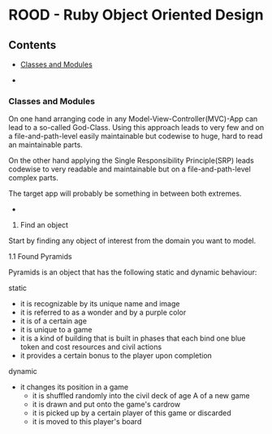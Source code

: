# ROOD - Ruby Object Oriented Design

## Contents

- [Classes and Modules](#classes-and-modules)

-

### Classes and Modules

On one hand arranging code in any Model-View-Controller(MVC)-App can lead to a so-called God-Class. Using this approach leads to very few and on a file-and-path-level easily maintainable but codewise to huge, hard to read an maintainable parts.

On the other hand applying the Single Responsibility Principle(SRP) leads codewise to very readable and maintainable but on a file-and-path-level complex parts.

The target app will probably be something in between both extremes.

-

1. Find an object

Start by finding any object of interest from the domain you want to model.

1.1 Found Pyramids

Pyramids is an object that has the following static and dynamic behaviour:

static

- it is recognizable by its unique name and image
- it is referred to as a wonder and by a purple color
- it is of a certain age
- it is unique to a game
- it is a kind of building that is built in phases
  that each bind one blue token and cost resources and civil actions
- it provides a certain bonus to the player upon completion

dynamic

- it changes its position in a game
  - it is shuffled randomly into the civil deck of age A of a new game
  - it is drawn and put onto the game's cardrow
  - it is picked up by a certain player of this game or discarded
  - it is moved to this player's board


